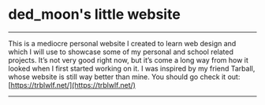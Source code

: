 # ded_moon's little website

---

This is a mediocre personal website I created to learn web design and which I will use to showcase some of my personal and school related projects. It’s not very good right now, but it’s come a long way from how it looked when I first started working on it. 
I was inspired by my friend Tarball, whose website is still way better than mine. You should go check it out: [https://trblwlf.net/](https://trblwlf.net/)

---